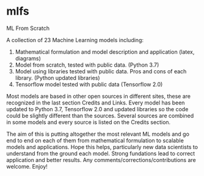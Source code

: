 # mlfs
ML From Scratch

A collection of 23 Machine Learning models including:

  1. Mathematical formulation and model description and application (latex, diagrams)
  2. Model from scratch, tested with public data. (Python 3.7)
  3. Model using libraries tested with public data. Pros and cons of each library. (Python updated libraries)
  4. Tensorflow model tested with public data (Tensorflow 2.0)
  
Most models are based in other open sources in different sites, these are recognized in the last section Credits and Links. Every model has been updated to Python 3.7, Tensorflow 2.0 and updated libraries so the code could be slightly different than the sources. Several sources are combined in some models and every source is listed on the Credits section.

The aim of this is putting altogether the most relevant ML models and go end to end on each of them from mathematical formulation to scalable models and applications. Hope this helps, particularly new data scientists to understand from the ground each model. Strong fundations lead to correct application and better results. Any comments/corrections/contributions are welcome. Enjoy!
